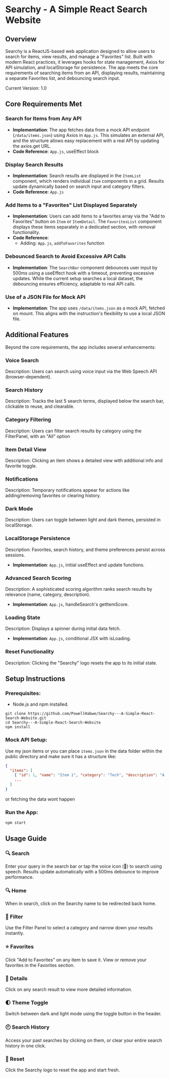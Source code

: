 # Searchy - A Simple React Search Website

## Overview
Searchy is a ReactJS-based web application designed to allow users to search for items, view results, and manage a "Favorites" list. Built with modern React practices, it leverages hooks for state management, Axios for API simulation, and localStorage for persistence. The app meets the core requirements of searching items from an API, displaying results, maintaining a separate Favorites list, and debouncing search input.

Current Version: 1.0

## Core Requirements Met

### Search for Items from Any API
- **Implementation**: The app fetches data from a mock API endpoint (`/data/items.json`) using Axios in `App.js`. This simulates an external API, and the structure allows easy replacement with a real API by updating the axios.get URL.
- **Code Reference**: `App.js`, useEffect block

### Display Search Results
- **Implementation**: Search results are displayed in the `ItemList` component, which renders individual `Item` components in a grid. Results update dynamically based on search input and category filters.
- **Code Reference**: `App.js`

### Add Items to a "Favorites" List Displayed Separately
- **Implementation**: Users can add items to a favorites array via the "Add to Favorites" button on `Item` or `ItemDetail`. The `FavoritesList` component displays these items separately in a dedicated section, with removal functionality.
- **Code Reference**: 
  - Adding: `App.js`, `addToFavorites` function

### Debounced Search to Avoid Excessive API Calls
- **Implementation**: The `SearchBar` component debounces user input by 500ms using a useEffect hook with a timeout, preventing excessive updates. While the current setup searches a local dataset, the debouncing ensures efficiency, adaptable to real API calls.

### Use of a JSON File for Mock API
- **Implementation**: The app uses `/data/items.json` as a mock API, fetched on mount. This aligns with the instruction's flexibility to use a local JSON file.

## Additional Features
Beyond the core requirements, the app includes several enhancements:

### Voice Search
Description: Users can search using voice input via the Web Speech API (browser-dependent).

### Search History
Description: Tracks the last 5 search terms, displayed below the search bar, clickable to reuse, and clearable.

### Category Filtering
Description: Users can filter search results by category using the FilterPanel, with an "All" option

### Item Detail View
Description: Clicking an item shows a detailed view with additional info and favorite toggle.

### Notifications
Description: Temporary notifications appear for actions like adding/removing favorites or clearing history.

### Dark Mode
Description: Users can toggle between light and dark themes, persisted in localStorage.

### LocalStorage Persistence
Description: Favorites, search history, and theme preferences persist across sessions.
- **Implementation**: `App.js`, initial useEffect and update functions.

### Advanced Search Scoring
Description: A sophisticated scoring algorithm ranks search results by relevance (name, category, description).
- **Implementation**: `App.js`, handleSearch's getItemScore.

### Loading State
Description: Displays a spinner during initial data fetch.
- **Implementation**: `App.js`, conditional JSX with isLoading.

### Reset Functionality
Description: Clicking the "Searchy" logo resets the app to its initial state.

## Setup Instructions
### Prerequisites:
- Node.js and npm installed.

```
git clone https://github.com/PowellHabwe/Searchy---A-Simple-React-Search-Website.git
cd Searchy---A-Simple-React-Search-Website
npm install
```

### Mock API Setup:
Use my json items or you can place `items.json` in the data folder within the public directory and make sure it has a structure like:

```json
{
  "items": [
    { "id": 1, "name": "Item 1", "category": "Tech", "description": "A tech item" },
    ...
  ]
}
```

or fetching the data wont happen

### Run the App:
```
npm start
```

## Usage Guide

### 🔍 Search
Enter your query in the search bar or tap the voice icon (🎤) to search using speech. Results update automatically with a 500ms debounce to improve performance.

### 🔍 Home
When in search, click on the Searchy name to be redirected back home.

### 🎯 Filter
Use the Filter Panel to select a category and narrow down your results instantly.

### ⭐ Favorites
Click "Add to Favorites" on any item to save it. View or remove your favorites in the Favorites section.

### 📄 Details
Click on any search result to view more detailed information.

### 🌓 Theme Toggle
Switch between dark and light mode using the toggle button in the header.

### 🕘 Search History
Access your past searches by clicking on them, or clear your entire search history in one click.

### 🔄 Reset
Click the Searchy logo to reset the app and start fresh.